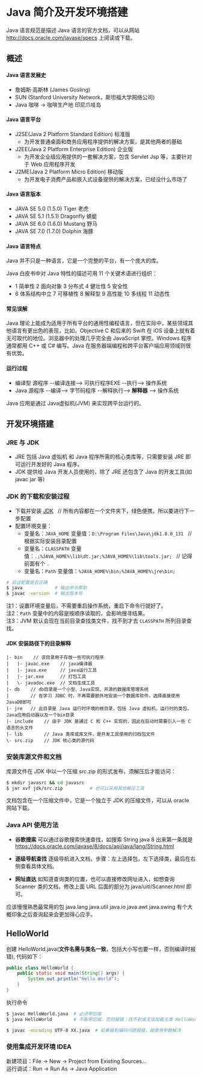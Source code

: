 # Java 简介及开发环境搭建

Java 语言规范是描述 Java 语言的官方文档，可以从网站 http://docs.oracle.com/javase/specs 上阅读或下载。

## 概述

#### Java 语言发展史

* 詹姆斯·高斯林 (James Gosling)
* SUN (Stanford University Network，斯坦福大学网络公司)
* Java 咖啡 -> 咖啡生产地 印尼爪哇岛

#### Java 语言平台

* J2SE(Java 2 Platform Standard Edition) 标准版
  * 为开发普通桌面和商务应用程序提供的解决方案，是其他两者的基础
* J2EE(Java 2 Platform Enterprise Edition) 企业版
  * 为开发企业级应用提供的一套解决方案，包含 Servlet Jsp 等，主要针对于 Web 应用程序开发
* J2ME(Java 2 Platform Micro Edition) 移动版
  * 为开发电子消费产品和嵌入式设备提供的解决方案，已经没什么市场了

#### Java 语言版本

* JAVA SE 5.0 (1.5.0) Tiger     老虎
* JAVA SE 5.1 (1.5.1) Dragonfly 蜻蜓
* JAVA SE 6.0 (1.6.0) Mustang   野马
* JAVA SE 7.0 (1.7.0) Dolphin   海豚

#### Java 语言特点

Java 并不只是一种语言，它是一个完整的平台，有一个庞大的库。

Java 白皮书中对 Java 特性的描述可用 11 个关键术语进行组织：
  * 1 简单性 2 面向对象 3 分布式 4 健壮性 5 安全性
  * 6 体系结构中立 7 可移植性 8 解释型 9 高性能 10 多线程 11 动态性

#### 常见误解

Java 理论上能成为适用于所有平台的通用性编程语言，但在实际中，某些领域其他语言有更出色的表现，比如，Objective C 和后来的 Swift 在 iOS 设备上就有着无可取代的地位。浏览器中的处理几乎完全由 JavaScript 掌控。Windows 程序通常都用 C++ 或 C# 编写。Java 在服务器端编程和跨平台客户端应用领域则很有优势。

#### 运行过程

* 编译型 源程序 --编译连接--> 可执行程序EXE --执行--> 操作系统
* Java   源程序 --编译--> 字节码程序 --解释执行--> **解释器** --> 操作系统 

Java 应用是通过 Java虚拟机(JVM) 来实现跨平台运行的。


## 开发环境搭建

### JRE 与 JDK

* JRE 包括 Java 虚拟机 和 Java 程序所需的核心类库等，只需要安装 JRE 即可运行开发好的 Java 程序。
* JDK 提供给 Java 开发人员使用的，除了 JRE 还包含了 Java 的开发工具(如 javac jar 等)

### JDK 的下载和安装过程

* 下载并安装 [JDK](http://www.oracle.com/technetwork/java/javase/downloads/index.html) &nbsp; // 所有内容都在一个文件夹下，绿色便携，所以要进行下一步配置
* 配置环境变量：
  * 变量名：`JAVA_HOME` 变量值：`D:\Program Files\Java\jdk1.8.0_131` &nbsp; // 根据实际安装目录配置
  * 变量名：`CLASSPATH` 变量值：`.;%JAVA_HOME%\lib\dt.jar;%JAVA_HOME%\lib\tools.jar;` &nbsp; // 记得前面有个 `.`
  * 变量名：`Path` 变量值：`%JAVA_HOME%\bin;%JAVA_HOME%\jre\bin;`

```bash
# 验证配置是否正确
$ java            # 输出命令帮助
$ javac -version  # 输出版本号
```

注1：设置环境变量后，不需要重启操作系统，重启下命令行就好了。  
注2：`Path` 变量中的内容是按顺序读取的，会影响搜寻结果。  
注3：JVM 默认会现在当前目录查找类文件，找不到才去 `CLASSPATH` 所列目录查找。

#### JDK 安装路径下的目录解释

```text
|- bin    // 该目录用于存放一些可执行程序
|   |- javac.exe    // java编译器
|   |- java.exe     // java运行工具
|   |- jar.exe      // 打包工具
|   \- javadoc.exe  // 文档生成工具
|- db    // db目录是一个小型、Java实现、开源的数据库管理系统
|        // 在学习 JDBC 时，不再需要额外地安装一个数据库软件，选择直接使用JavaDB即可
|- jre   // 此目录是 Java 运行时环境的根目录，包括 Java 虚拟机，运行时的类包，Java应用启动器以及一个bin目录
|- include    // 由于 JDK 是通过 C 和 C++ 实现的，因此在启动时需要引入一些 C 语言的头文件
|- lib        // Java 类库或库文件，是开发工具使用的归档包文件
\- src.zip    // JDK 核心类的源代码
```

### 安装库源文件和文档

库源文件在 JDK 中以一个压缩 src.zip 的形式发布，须解压后才能访问：

```bash
$ mkdir javasrc && cd javasrc
$ jar xvf jdk/src.zip          # 也可以采用其他解压工具 
```

文档包含在一个压缩文件中，它是一个独立于 JDK 的压缩文件，可以从 oracle 网站下载。

### Java API 使用方法

* __谷歌搜索__
  可以通过谷歌搜索快速查找，如搜索 String java 8 出来第一条就是 https://docs.oracle.com/javase/8/docs/api/java/lang/String.html

* __逐级导航查找__
  逐级导航进入文档，步骤：左上选择包，左下选择类，最后在右侧查看具体文档。

* __网址直达__
  如知道查询类的位置，也可以直接修改网址进入，如想查询 Scanner 类的文档，修改上面 URL 后面的部分为 java/uitl/Scanner.html 即可。

应该慢慢熟悉最常用的包 java.lang java.util java.io java.awt java.swing 有个大概印象之后查询起来会更加得心应手。

## HelloWorld

创建 HelloWorld.java(**文件名需与类名一致**，包括大小写也要一样，否则编译时报错), 代码如下：

```java
public class HelloWorld {
    public static void main(String[] args) {
        System.out.println("Hello World");
    }
}
```

执行命令

```bash
$ javac HelloWorld.java  # 必须带后缀
$ java HelloWorld        # 不能带后缀，否则报错：找不到或无法加载主类 HelloWorld.class

$ javac -encoding UTF-8 XX.java  # 如果碰到编码问题报错，就使用参数解决
```


### 使用集成开发环境 IDEA

新建项目：File -> New -> Project from Existing Sources...  
运行调试：Run -> Run As -> Java Application

